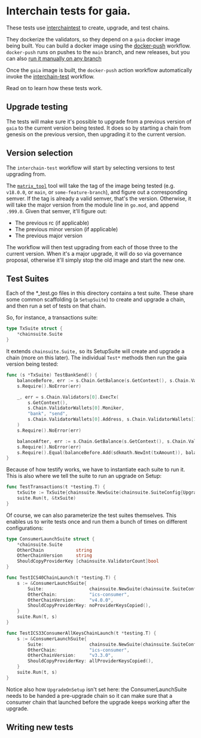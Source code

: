 # Interchain tests for gaia.


These tests use [interchaintest](https://github.com/strangelove-ventures/interchaintest/) to
create, upgrade, and test chains.

They dockerize the validators, so they depend on a `gaia` docker image being built.
You can build a docker image using the [docker-push](../../.github/workflows/docker-push.yml) workflow.
`docker-push` runs on pushes to the `main` branch, and new releases, but you can also
[run it manually on any branch](https://github.com/cosmos/gaia/actions/workflows/docker-push.yml)

Once the `gaia` image is built, the `docker-push` action workflow automatically invoke the
[interchain-test](../../.github/workflows/interchain-test.yml) workflow.

Read on to learn how these tests work.

## Upgrade testing

The tests will make sure it's possible to upgrade from a previous version of
`gaia` to the current version being tested. It does so by starting a chain from genesis
on the previous version, then upgrading it to the current version.

## Version selection

The `interchain-test` workflow will start by selecting versions to test upgrading from.

The [`matrix_tool`](./matrix_tool/main.go) tool will take the tag of the image
being tested (e.g. `v18.0.0`, or `main`, or `some-feature-branch`), and figure
out a corresponding semver. If the tag is already a valid semver, that's the
version. Otherwise, it will take the major version from the module line in `go.mod`,
and append `.999.0`. Given that semver, it'll figure out:

* The previous rc (if applicable)
* The previous minor version (if applicable)
* The previous major version

The workflow will then test upgrading from each of those three to the current
version. When it's a major upgrade, it will do so via governance proposal,
otherwise it'll simply stop the old image and start the new one.

## Test Suites

Each of the *_test.go files in this directory contains a test suite.  These
share some common scaffolding (a `SetupSuite`) to create and upgrade a chain,
and then run a set of tests on that chain.

So, for instance, a transactions suite:

```go
type TxSuite struct {
	*chainsuite.Suite
}
```

It extends `chainsuite.Suite,` so its SetupSuite will create and upgrade a
chain (more on this later). The individual `Test*` methods then run the gaia
version being tested:

```go
func (s *TxSuite) TestBankSend() {
	balanceBefore, err := s.Chain.GetBalance(s.GetContext(), s.Chain.ValidatorWallets[1].Address, chainsuite.Uatom)
	s.Require().NoError(err)

	_, err = s.Chain.Validators[0].ExecTx(
		s.GetContext(),
		s.Chain.ValidatorWallets[0].Moniker,
		"bank", "send",
		s.Chain.ValidatorWallets[0].Address, s.Chain.ValidatorWallets[1].Address, txAmountUatom(),
	)
	s.Require().NoError(err)

	balanceAfter, err := s.Chain.GetBalance(s.GetContext(), s.Chain.ValidatorWallets[1].Address, chainsuite.Uatom)
	s.Require().NoError(err)
	s.Require().Equal(balanceBefore.Add(sdkmath.NewInt(txAmount)), balanceAfter)
}
```

Because of how testify works, we have to instantiate each suite to run it.
This is also where we tell the suite to run an upgrade on Setup:

```go
func TestTransactions(t *testing.T) {
	txSuite := TxSuite{chainsuite.NewSuite(chainsuite.SuiteConfig{UpgradeOnSetup: true})}
	suite.Run(t, &txSuite)
}
```

Of course, we can also parameterize the test suites themselves. This enables us
to write tests once and run them a bunch of times on different configurations:

```go
type ConsumerLaunchSuite struct {
	*chainsuite.Suite
	OtherChain            string
	OtherChainVersion     string
	ShouldCopyProviderKey [chainsuite.ValidatorCount]bool
}

func TestICS40ChainLaunch(t *testing.T) {
	s := &ConsumerLaunchSuite{
		Suite:                 chainsuite.NewSuite(chainsuite.SuiteConfig{}),
		OtherChain:            "ics-consumer",
		OtherChainVersion:     "v4.0.0",
		ShouldCopyProviderKey: noProviderKeysCopied(),
	}
	suite.Run(t, s)
}

func TestICS33ConsumerAllKeysChainLaunch(t *testing.T) {
	s := &ConsumerLaunchSuite{
		Suite:                 chainsuite.NewSuite(chainsuite.SuiteConfig{}),
		OtherChain:            "ics-consumer",
		OtherChainVersion:     "v3.3.0",
		ShouldCopyProviderKey: allProviderKeysCopied(),
	}
	suite.Run(t, s)
}
```

Notice also how `UpgradeOnSetup` isn't set here: the ConsumerLaunchSuite needs
to be handed a pre-upgrade chain so it can make sure that a consumer chain that
launched before the upgrade keeps working after the upgrade.


## Writing new tests


